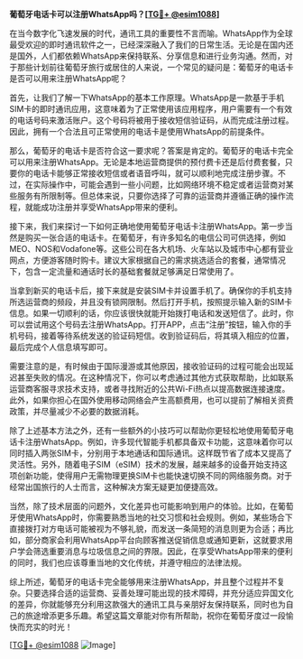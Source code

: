 **葡萄牙电话卡可以注册WhatsApp吗？[[TG💪+ @esim1088](https://t.me/s/esim1088)]**

在当今数字化飞速发展的时代，通讯工具的重要性不言而喻。WhatsApp作为全球最受欢迎的即时通讯软件之一，已经深深融入了我们的日常生活。无论是在国内还是国外，人们都依赖WhatsApp来保持联系、分享信息和进行业务沟通。然而，对于那些计划前往葡萄牙旅行或居住的人来说，一个常见的疑问是：葡萄牙的电话卡是否可以用来注册WhatsApp呢？

首先，让我们了解一下WhatsApp的基本工作原理。WhatsApp是一款基于手机SIM卡的即时通讯应用，这意味着为了正常使用该应用程序，用户需要有一个有效的电话号码来激活账户。这个号码将被用于接收短信验证码，从而完成注册过程。因此，拥有一个合法且可正常使用的电话卡是使用WhatsApp的前提条件。

那么，葡萄牙的电话卡是否符合这一要求呢？答案是肯定的。葡萄牙的电话卡完全可以用来注册WhatsApp。无论是本地运营商提供的预付费卡还是后付费套餐，只要你的电话卡能够正常接收短信或者语音呼叫，就可以顺利地完成注册步骤。不过，在实际操作中，可能会遇到一些小问题，比如网络环境不稳定或者运营商对某些服务有所限制等。但总体来说，只要你选择了可靠的运营商并遵循正确的操作流程，就能成功注册并享受WhatsApp带来的便利。

接下来，我们来探讨一下如何正确地使用葡萄牙电话卡注册WhatsApp。第一步当然是购买一张合适的电话卡。在葡萄牙，有许多知名的电信公司可供选择，例如MEO、NOS和Vodafone等。这些公司在各大机场、火车站以及城市中心都有营业网点，方便游客随时购卡。建议大家根据自己的需求挑选适合的套餐，通常情况下，包含一定流量和通话时长的基础套餐就足够满足日常使用了。

当拿到新买的电话卡后，接下来就是安装SIM卡并设置手机了。确保你的手机支持所选运营商的频段，并且没有锁网限制。然后打开手机，按照提示输入新的SIM卡信息。如果一切顺利的话，你应该很快就能开始拨打电话和发送短信了。此时，你可以尝试用这个号码去注册WhatsApp。打开APP，点击“注册”按钮，输入你的手机号码，接着等待系统发送的验证码短信。收到验证码后，将其填入相应的位置，最后完成个人信息填写即可。

需要注意的是，有时候由于国际漫游或其他原因，接收验证码的过程可能会出现延迟甚至失败的情况。在这种情况下，你可以考虑通过其他方式获取帮助，比如联系运营商客服寻求技术支持，或者寻找附近的公共Wi-Fi热点以提高数据连接速度。此外，如果你担心在国外使用移动网络会产生高额费用，也可以提前了解相关资费政策，并尽量减少不必要的数据消耗。

除了上述基本方法之外，还有一些额外的小技巧可以帮助你更轻松地使用葡萄牙电话卡注册WhatsApp。例如，许多现代智能手机都具备双卡功能，这意味着你可以同时插入两张SIM卡，分别用于本地通话和国际通讯。这样既节省了成本又提高了灵活性。另外，随着电子SIM（eSIM）技术的发展，越来越多的设备开始支持这项创新功能，使得用户无需物理更换SIM卡也能快速切换不同的网络服务商。对于经常出国旅行的人士而言，这种解决方案无疑更加便捷高效。

当然，除了技术层面的问题外，文化差异也可能影响到用户的体验。比如，在葡萄牙使用WhatsApp时，你需要熟悉当地的社交习惯和社会规则。例如，某些场合下直接拨打对方电话可能被视为不够礼貌，而发送一条简短的消息则更为合适；再比如，部分商家会利用WhatsApp平台向顾客推送促销信息或通知更新，这就要求用户学会筛选重要消息与垃圾信息之间的界限。因此，在享受WhatsApp带来的便利的同时，我们也应该尊重当地的文化传统，并遵守相应的法律法规。

综上所述，葡萄牙的电话卡完全能够用来注册WhatsApp，并且整个过程并不复杂。只要选择合适的运营商、妥善处理可能出现的技术障碍，并充分适应异国文化的差异，你就能够充分利用这款强大的通讯工具与亲朋好友保持联系，同时也为自己的旅途增添更多乐趣。希望这篇文章能对你有所帮助，祝你在葡萄牙度过一段愉快而充实的时光！

[[TG💪+ @esim1088](https://t.me/s/esim1088) ![Image](https://i.postimg.cc/4NQfJmqS/Snipaste-2025-05-13-00-14-12.png)]